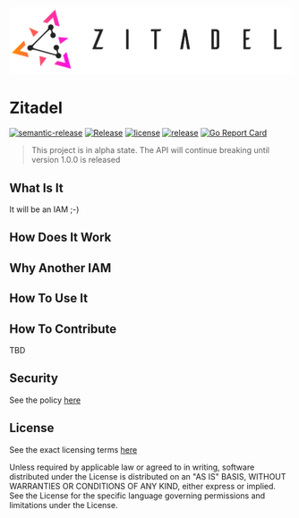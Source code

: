 ![ZITADEL](./raw/img/zitadel-logo-oneline-lightdesign@2x.png)

# Zitadel

[![semantic-release](https://img.shields.io/badge/%20%20%F0%9F%93%A6%F0%9F%9A%80-semantic--release-e10079.svg)](https://github.com/semantic-release/semantic-release)
[![Release](https://github.com/caos/zitadel/workflows/Release/badge.svg)](https://github.com/caos/zitadel/actions)
[![license](https://badgen.net/github/license/caos/zitadel/)](https://github.com/caos/zitadel/blob/master/LICENSE)
[![release](https://badgen.net/github/release/caos/zitadel)](https://github.com/caos/zitadel/releases)
[![Go Report Card](https://goreportcard.com/badge/github.com/caos/zitadel)](https://goreportcard.com/report/github.com/caos/zitadel)

> This project is in alpha state. The API will continue breaking until version 1.0.0 is released

## What Is It

It will be an IAM ;-)

## How Does It Work

## Why Another IAM

## How To Use It

## How To Contribute

TBD

## Security

See the policy [here](./SECURITY.md)

## License

See the exact licensing terms [here](./LICENSE)

Unless required by applicable law or agreed to in writing, software distributed under the License is distributed on an "AS IS" BASIS, WITHOUT WARRANTIES OR CONDITIONS OF ANY KIND, either express or implied. See the License for the specific language governing permissions and limitations under the License.
